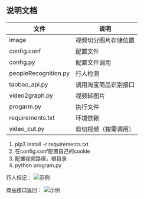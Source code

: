 ## 说明文档

文件|说明
--|--
image|视频切分图片存储位置
config.conf|配置文件
config.py|配置文件调用
peopleRecognition.py|行人检测
taobao\_api.py|调用淘宝商品识别接口
video2graph.py|视频转图片
progarm.py|执行文件
requirements.txt|环境依赖
video_cut.py|剪切视频（按需调用）

1. pip3 install -r requirements.txt
2. 在config.conf配置自己的cookie
3. 配置视频路径，根目录
4. python program.py

行人标记：
![示例]("https://github.com/SuiMingYang/productvideo2feature/blob/master/_readme/example.png")

商品接口返回：
![示例]("https://github.com/SuiMingYang/productvideo2feature/blob/master/_readme/feature.png")
